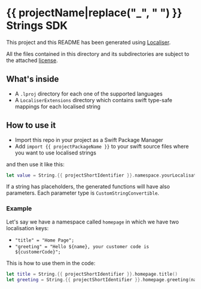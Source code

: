 # {{ projectName|replace("_", " ") }} Strings SDK
This project and this README has been generated using [Localiser](https://github.com/gotev/localiser). 

All the files contained in this directory and its subdirectories are subject to the attached [license](LICENSE).

## What's inside
* A `.lproj` directory for each one of the supported languages
* A `LocaliserExtensions` directory which contains swift type-safe mappings for each localised string

## How to use it
* Import this repo in your project as a Swift Package Manager
* Add `import {{ projectPackageName }}` to your swift source files where you want to use localised strings 

and then use it like this:

```swift
let value = String.{{ projectShortIdentifier }}.namespace.yourLocalisationKey()
```

If a string has placeholders, the generated functions will have also parameters. Each parameter type is `CustomStringConvertible`.

### Example
Let's say we have a namespace called `homepage` in which we have two localisation keys:

* `"title" = "Home Page";`
* `"greeting" = "Hello ${name}, your customer code is ${customerCode}";`

This is how to use them in the code:

```swift
let title = String.{{ projectShortIdentifier }}.homepage.title()
let greeting = String.{{ projectShortIdentifier }}.homepage.greeting(name: "Alfred", customerCode: "A5GH99")
```
